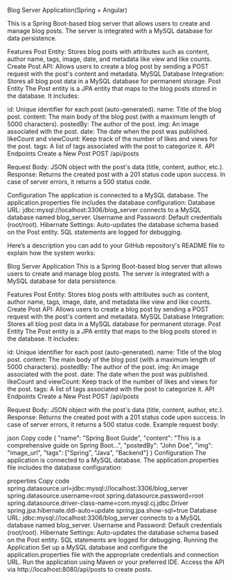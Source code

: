 Blog Server Application(Spring + Angular)

This is a Spring Boot-based blog server that allows users to create and manage blog posts. The server is integrated with a MySQL database for data persistence.

Features
Post Entity: Stores blog posts with attributes such as content, author name, tags, image, date, and metadata like view and like counts.
Create Post API: Allows users to create a blog post by sending a POST request with the post's content and metadata.
MySQL Database Integration: Stores all blog post data in a MySQL database for permanent storage.
Post Entity
The Post entity is a JPA entity that maps to the blog posts stored in the database. It includes:

id: Unique identifier for each post (auto-generated).
name: Title of the blog post.
content: The main body of the blog post (with a maximum length of 5000 characters).
postedBy: The author of the post.
img: An image associated with the post.
date: The date when the post was published.
likeCount and viewCount: Keep track of the number of likes and views for the post.
tags: A list of tags associated with the post to categorize it.
API Endpoints
Create a New Post
POST /api/posts

Request Body: JSON object with the post's data (title, content, author, etc.).
Response: Returns the created post with a 201 status code upon success. In case of server errors, it returns a 500 status code.

Configuration
The application is connected to a MySQL database. The application.properties file includes the database configuration:
Database URL: jdbc:mysql://localhost:3306/blog_server connects to a MySQL database named blog_server.
Username and Password: Default credentials (root/root).
Hibernate Settings: Auto-updates the database schema based on the Post entity. SQL statements are logged for debugging.


Here’s a description you can add to your GitHub repository's README file to explain how the system works:

Blog Server Application
This is a Spring Boot-based blog server that allows users to create and manage blog posts. The server is integrated with a MySQL database for data persistence.

Features
Post Entity: Stores blog posts with attributes such as content, author name, tags, image, date, and metadata like view and like counts.
Create Post API: Allows users to create a blog post by sending a POST request with the post's content and metadata.
MySQL Database Integration: Stores all blog post data in a MySQL database for permanent storage.
Post Entity
The Post entity is a JPA entity that maps to the blog posts stored in the database. It includes:

id: Unique identifier for each post (auto-generated).
name: Title of the blog post.
content: The main body of the blog post (with a maximum length of 5000 characters).
postedBy: The author of the post.
img: An image associated with the post.
date: The date when the post was published.
likeCount and viewCount: Keep track of the number of likes and views for the post.
tags: A list of tags associated with the post to categorize it.
API Endpoints
Create a New Post
POST /api/posts

Request Body: JSON object with the post's data (title, content, author, etc.).
Response: Returns the created post with a 201 status code upon success. In case of server errors, it returns a 500 status code.
Example request body:

json
Copy code
{
  "name": "Spring Boot Guide",
  "content": "This is a comprehensive guide on Spring Boot...",
  "postedBy": "John Doe",
  "img": "image_url",
  "tags": ["Spring", "Java", "Backend"]
}
Configuration
The application is connected to a MySQL database. The application.properties file includes the database configuration:

properties
Copy code
spring.datasource.url=jdbc:mysql://localhost:3306/blog_server
spring.datasource.username=root
spring.datasource.password=root
spring.datasource.driver-class-name=com.mysql.cj.jdbc.Driver
spring.jpa.hibernate.ddl-auto=update
spring.jpa.show-sql=true
Database URL: jdbc:mysql://localhost:3306/blog_server connects to a MySQL database named blog_server.
Username and Password: Default credentials (root/root).
Hibernate Settings: Auto-updates the database schema based on the Post entity. SQL statements are logged for debugging.
Running the Application
Set up a MySQL database and configure the application.properties file with the appropriate credentials and connection URL.
Run the application using Maven or your preferred IDE.
Access the API via http://localhost:8080/api/posts to create posts.
